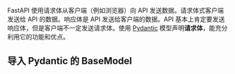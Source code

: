 FastAPI 使用请求体从客户端（例如浏览器）向 API 发送数据。请求体式客户端发送给 API 的数据。响应体是 API 发送给客户端的数据。API 基本上肯定要发送响应体，但是客户端不一定发送请求体。使用 [Pydantic](https://docs.pydantic.dev/) 模型声明**请求体**，能充分利用它的功能和优点。

## 导入 Pydantic 的 BaseModel

```python

```